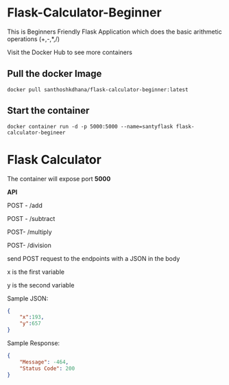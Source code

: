 # Flask-Calculator-Beginner
This is Beginners Friendly Flask Application which does the basic arithmetic operations (+,-,*,/) 

Visit the Docker Hub to see more containers

## Pull the docker Image
```
docker pull santhoshkdhana/flask-calculator-beginner:latest
```
## Start the container
```
docker container run -d -p 5000:5000 --name=santyflask flask-calculator-begineer
```


# Flask Calculator
The container will expose port **5000**

**API**

POST - /add

POST - /subtract

POST- /multiply

POST- /division

send POST request to the endpoints with a JSON in the body

x is the first variable

y is the second variable

Sample JSON:
```JSON
{
    "x":193,
    "y":657
}
```
Sample Response:
```JSON
{
    "Message": -464,
    "Status Code": 200
}
```
